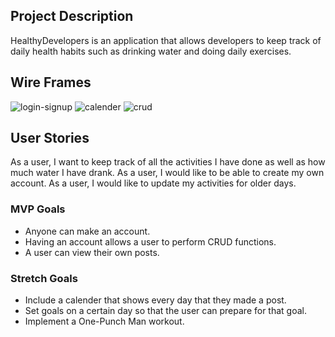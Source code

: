 ## Project Description

HealthyDevelopers is an application that allows developers to keep track of daily health habits such as drinking water and doing daily exercises.

## Wire Frames

![login-signup](https://user-images.githubusercontent.com/59135798/123904469-5a7b9d00-d925-11eb-8919-bcff0532c8f5.png)
![calender](https://user-images.githubusercontent.com/59135798/123904476-5ea7ba80-d925-11eb-85a0-91f02a34dad6.png)
![crud](https://user-images.githubusercontent.com/59135798/123904473-5cddf700-d925-11eb-8601-709af96ead3a.png)

## User Stories

As a user, I want to keep track of all the activities I have done as well as how much water I have drank.
As a user, I would like to be able to create my own account.
As a user, I would like to update my activities for older days.

### MVP Goals

- Anyone can make an account.
- Having an account allows a user to perform CRUD functions.
- A user can view their own posts.

### Stretch Goals

- Include a calender that shows every day that they made a post.
- Set goals on a certain day so that the user can prepare for that goal.
- Implement a One-Punch Man workout.
